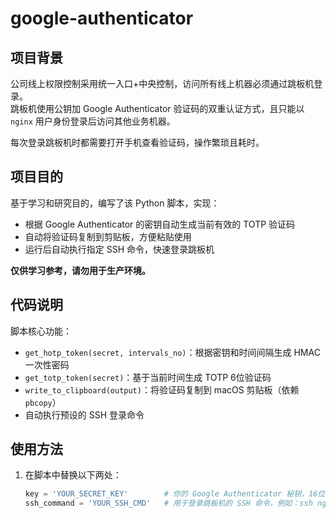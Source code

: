 # google-authenticator

## 项目背景

公司线上权限控制采用统一入口+中央控制，访问所有线上机器必须通过跳板机登录。  
跳板机使用公钥加 Google Authenticator 验证码的双重认证方式，且只能以 `nginx` 用户身份登录后访问其他业务机器。  

每次登录跳板机时都需要打开手机查看验证码，操作繁琐且耗时。

## 项目目的

基于学习和研究目的，编写了该 Python 脚本，实现：

- 根据 Google Authenticator 的密钥自动生成当前有效的 TOTP 验证码
- 自动将验证码复制到剪贴板，方便粘贴使用
- 运行后自动执行指定 SSH 命令，快速登录跳板机

**仅供学习参考，请勿用于生产环境。**

## 代码说明

脚本核心功能：

- `get_hotp_token(secret, intervals_no)`：根据密钥和时间间隔生成 HMAC 一次性密码
- `get_totp_token(secret)`：基于当前时间生成 TOTP 6位验证码
- `write_to_clipboard(output)`：将验证码复制到 macOS 剪贴板（依赖 `pbcopy`）
- 自动执行预设的 SSH 登录命令

## 使用方法

1. 在脚本中替换以下两处：

   ```python
   key = 'YOUR_SECRET_KEY'        # 你的 Google Authenticator 秘钥，16位 base32 编码
   ssh_command = 'YOUR_SSH_CMD'   # 用于登录跳板机的 SSH 命令，例如：ssh nginx@jump.server.com
